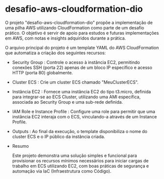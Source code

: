 # desafio-aws-cloudformation-dio
O projeto "desafio-aws-cloudformation-dio" propõe a implementação de uma pilha AWS utilizando CloudFormation como parte de um desafio prático. O objetivo é servir de apoio para estudos e futuras implementações em AWS, com notas e insights adquiridos durante a prática.

O arquivo principal do projeto é um template YAML do AWS CloudFormation que automatiza a criação dos seguintes recursos:

 * Security Group : Controle o acesso à instância EC2, permitindo conexões SSH (porta 22) apenas de um bloco IP específico e acesso HTTP (porta 80) globalmente.
 * Cluster ECS : Crie um cluster ECS chamado "MeuClusterECS".
 * Instância EC2 : Fornece uma instância EC2 do tipo t3.micro, definida para integrar-se ao ECS Cluster, utilizando uma AMI específica, associada ao Security Group e uma sub-rede definida.
 * IAM Role e Instance Profile : Configure uma role para permitir que uma instância EC2 interaja com o ECS, vinculando-a através de um Instance Profile.
 * Outputs : Ao final da execução, o template disponibiliza o nome do cluster ECS e o IP público da instância criada.

 * Resumo
   
    Este projeto demonstra uma solução simples e funcional para provisionar os recursos mínimos necessários para iniciar cargas de trabalho em ECS utilizando EC2, com boas práticas de segurança e automação via IaC (Infraestrutura como Código).
